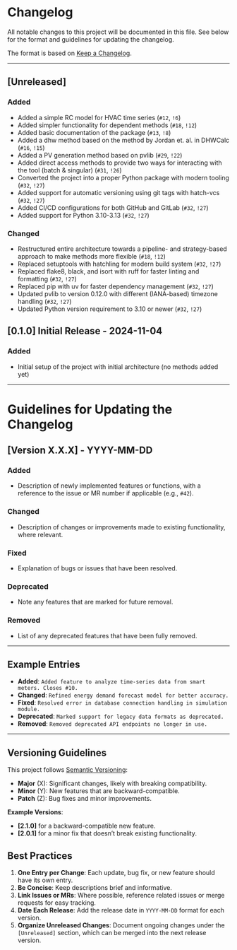 
# Changelog

All notable changes to this project will be documented in this file.
See below for the format and guidelines for updating the changelog.

The format is based on [Keep a Changelog](https://keepachangelog.com/en/1.0.0/).

---

## [Unreleased]
### Added
- Added a simple RC model for HVAC time series (`#12`, `!6`)
- Added simpler functionality for dependent methods (`#18`, `!12`)
- Added basic documentation of the package (`#13`, `!8`)
- Added a dhw method based on the method by Jordan et. al. in DHWCalc (`#16`, `!15`)
- Added a PV generation method based on pvlib (`#29`, `!22`)
- Added direct access methods to provide two ways for interacting with the tool (batch & singular) (`#31`, `!26`)
- Converted the project into a proper Python package with modern tooling (`#32`, `!27`)
- Added support for automatic versioning using git tags with hatch-vcs (`#32`, `!27`)
- Added CI/CD configurations for both GitHub and GitLab (`#32`, `!27`)
- Added support for Python 3.10-3.13 (`#32`, `!27`)

### Changed
- Restructured entire architecture towards a pipeline- and strategy-based approach to make methods more flexible (`#18`, `!12`)
- Replaced setuptools with hatchling for modern build system (`#32`, `!27`)
- Replaced flake8, black, and isort with ruff for faster linting and formatting (`#32`, `!27`)
- Replaced pip with uv for faster dependency management (`#32`, `!27`)
- Updated pvlib to version 0.12.0 with different (IANA-based) timezone handling (`#32`, `!27`)
- Updated Python version requirement to 3.10 or newer (`#32`, `!27`)

## [0.1.0] Initial Release - 2024-11-04
### Added
- Initial setup of the project with initial architecture (no methods added yet)

---

# Guidelines for Updating the Changelog
## [Version X.X.X] - YYYY-MM-DD
### Added
- Description of newly implemented features or functions, with a reference to the issue or MR number if applicable (e.g., `#42`).

### Changed
- Description of changes or improvements made to existing functionality, where relevant.

### Fixed
- Explanation of bugs or issues that have been resolved.

### Deprecated
- Note any features that are marked for future removal.

### Removed
- List of any deprecated features that have been fully removed.

---

## Example Entries

- **Added**: `Added feature to analyze time-series data from smart meters. Closes #10.`
- **Changed**: `Refined energy demand forecast model for better accuracy.`
- **Fixed**: `Resolved error in database connection handling in simulation module.`
- **Deprecated**: `Marked support for legacy data formats as deprecated.`
- **Removed**: `Removed deprecated API endpoints no longer in use.`

---

## Versioning Guidelines

This project follows [Semantic Versioning](https://semver.org/spec/v2.0.0.html):
- **Major** (X): Significant changes, likely with breaking compatibility.
- **Minor** (Y): New features that are backward-compatible.
- **Patch** (Z): Bug fixes and minor improvements.

**Example Versions**:
- **[2.1.0]** for a backward-compatible new feature.
- **[2.0.1]** for a minor fix that doesn’t break existing functionality.

## Best Practices

1. **One Entry per Change**: Each update, bug fix, or new feature should have its own entry.
2. **Be Concise**: Keep descriptions brief and informative.
3. **Link Issues or MRs**: Where possible, reference related issues or merge requests for easy tracking.
4. **Date Each Release**: Add the release date in `YYYY-MM-DD` format for each version.
5. **Organize Unreleased Changes**: Document ongoing changes under the `[Unreleased]` section, which can be merged into the next release version.
